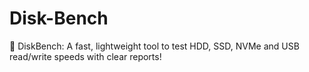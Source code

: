 # Disk-Bench
🚀 DiskBench: A fast, lightweight tool to test HDD, SSD, NVMe and USB read/write speeds with clear reports!
